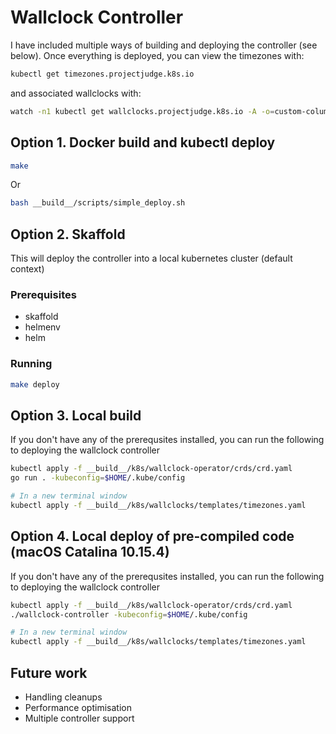 # Wallclock Controller

I have included multiple ways of building and deploying the controller (see below). Once everything is deployed, you can view the timezones with:

```bash
kubectl get timezones.projectjudge.k8s.io
```

and associated wallclocks with:

```bash
watch -n1 kubectl get wallclocks.projectjudge.k8s.io -A -o=custom-columns=NAME:metadata.name,TIME:status.time
```

## Option 1. Docker build and kubectl deploy

```bash
make
```

Or

```bash
bash __build__/scripts/simple_deploy.sh
```

## Option 2. Skaffold

This will deploy the controller into a local kubernetes cluster (default context)

### Prerequisites

- skaffold
- helmenv
- helm

### Running

```bash
make deploy
```

## Option 3. Local build

If you don't have any of the prerequsites installed, you can run the following to deploying the wallclock controller

```bash
kubectl apply -f __build__/k8s/wallclock-operator/crds/crd.yaml
go run . -kubeconfig=$HOME/.kube/config

# In a new terminal window
kubectl apply -f __build__/k8s/wallclocks/templates/timezones.yaml
```

## Option 4. Local deploy of pre-compiled code (macOS Catalina 10.15.4)

If you don't have any of the prerequsites installed, you can run the following to deploying the wallclock controller

```bash
kubectl apply -f __build__/k8s/wallclock-operator/crds/crd.yaml
./wallclock-controller -kubeconfig=$HOME/.kube/config

# In a new terminal window
kubectl apply -f __build__/k8s/wallclocks/templates/timezones.yaml
```

## Future work

- Handling cleanups
- Performance optimisation
- Multiple controller support
